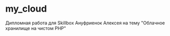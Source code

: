 # my_cloud
Дипломная работа для Skillbox Ануфриенок Алексея на тему "Облачное хранилище на чистом PHP"
